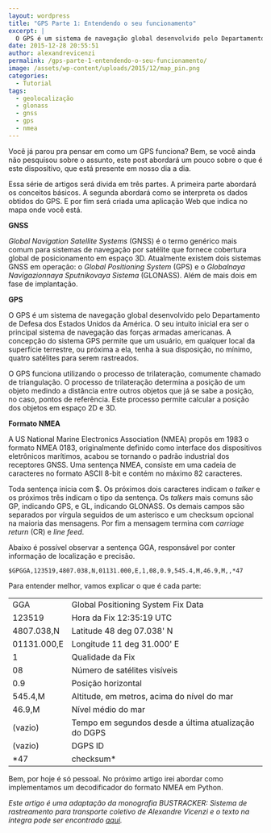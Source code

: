 ```yaml
---
layout: wordpress
title: "GPS Parte 1: Entendendo o seu funcionamento"
excerpt: |
  O GPS é um sistema de navegação global desenvolvido pelo Departamento de Defesa dos Estados Unidos da América. O seu intuito inicial era ser o principal sistema de navegação das forças armadas americanas. A concepção do sistema GPS permite que um usuário, em qualquer local da superfície terrestre, ou próxima a ela, tenha à sua disposição, no mínimo, quatro satélites para serem rastreados.
date: 2015-12-28 20:55:51
author: alexandrevicenzi
permalink: /gps-parte-1-entendendo-o-seu-funcionamento/
image: /assets/wp-content/uploads/2015/12/map_pin.png
categories:
  - Tutorial
tags:
  - geolocalização
  - glonass
  - gnss
  - gps
  - nmea
---
```


Você já parou pra pensar em como um GPS funciona? Bem, se você ainda não pesquisou sobre o assunto, este post abordará um pouco sobre o que é este dispositivo, que está presente em nosso dia a dia.

Essa série de artigos será divida em três partes. A primeira parte abordará os conceitos básicos. A segunda abordará como se interpreta os dados obtidos do GPS. E por fim será criada uma aplicação Web que indica no mapa onde você está.

<!--more-->

<strong>GNSS</strong>

<em>Global Navigation Satellite Systems</em> (GNSS) é o termo genérico mais comum para sistemas de navegação por satélite que fornece cobertura global de posicionamento em espaço 3D. Atualmente existem dois sistemas GNSS em operação: o <em>Global Positioning System</em> (GPS) e o <em>Globalnaya Navigazionnaya Sputnikovaya Sistema</em> (GLONASS). Além de mais dois em fase de implantação.

<strong>GPS</strong>

O GPS é um sistema de navegação global desenvolvido pelo Departamento de Defesa dos Estados Unidos da América. O seu intuito inicial era ser o principal sistema de navegação das forças armadas americanas. A concepção do sistema GPS permite que um usuário, em qualquer local da superfície terrestre, ou próxima a ela, tenha à sua disposição, no mínimo, quatro satélites para serem rastreados.

O GPS funciona utilizando o processo de trilateração, comumente chamado de triangulação. O processo de trilateração determina a posição de um objeto medindo a distância entre outros objetos que já se sabe a posição, no caso, pontos de referência. Este processo permite calcular a posição dos objetos em espaço 2D e 3D.

<strong>Formato NMEA</strong>

A US National Marine Electronics Association (NMEA) propôs em 1983 o formato NMEA 0183, originalmente definido como interface dos dispositivos eletrônicos marítimos, acabou se tornando o padrão industrial dos receptores GNSS. Uma sentença NMEA, consiste em uma cadeia de caracteres no formato ASCII 8-bit e contém no máximo 82 caracteres.

Toda sentença inicia com $. Os próximos dois caracteres indicam o <em>talker</em> e os próximos três indicam o tipo da sentença. Os <em>talkers</em> mais comuns são GP, indicando GPS, e GL, indicando GLONASS. Os demais campos são separados por vírgula seguidos de um asterisco e um checksum opcional na maioria das mensagens. Por fim a mensagem termina com <em>carriage return</em> (CR) e <em>line feed</em>.

Abaixo é possível observar a sentença GGA, responsável por conter informação de localização e precisão.

<code>$GPGGA,123519,4807.038,N,01131.000,E,1,08,0.9,545.4,M,46.9,M,,*47</code>

Para entender melhor, vamos explicar o que é cada parte:
<table>
<tbody>
<tr>
<td>GGA</td>
<td>Global Positioning System Fix Data</td>
</tr>
<tr>
<td>123519</td>
<td>Hora da Fix 12:35:19 UTC</td>
</tr>
<tr>
<td>4807.038,N</td>
<td>Latitude 48 deg 07.038' N</td>
</tr>
<tr>
<td>01131.000,E</td>
<td>Longitude 11 deg 31.000' E</td>
</tr>
<tr>
<td>1</td>
<td>Qualidade da Fix</td>
</tr>
<tr>
<td>08</td>
<td>Número de satélites visíveis</td>
</tr>
<tr>
<td>0.9</td>
<td>Posição horizontal</td>
</tr>
<tr>
<td>545.4,M</td>
<td>Altitude, em metros, acima do nível do mar</td>
</tr>
<tr>
<td>46.9,M</td>
<td>Nível médio do mar</td>
</tr>
<tr>
<td>(vazio)</td>
<td>Tempo em segundos desde a última atualização do DGPS</td>
</tr>
<tr>
<td>(vazio)</td>
<td>DGPS ID</td>
</tr>
<tr>
<td>*47</td>
<td>checksum*</td>
</tr>
</tbody>
</table>
Bem, por hoje é só pessoal. No próximo artigo irei abordar como implementamos um decodificador do formato NMEA em Python.

<em>Este artigo é uma adaptação da monografia BUSTRACKER: Sistema de rastreamento para transporte coletivo de Alexandre Vicenzi e o texto na íntegra pode ser encontrado <a href="https://raw.githubusercontent.com/alexandrevicenzi/tcc/master/monografia/tcc_bcc_2015_2_avicenzi_AlexandreVicenzi-VF.pdf">aqui</a>.</em>